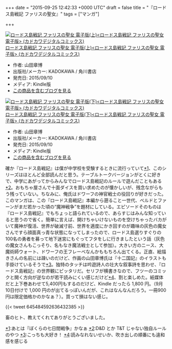 
+++
date = "2015-09-25 12:42:33 +0000 UTC"
draft = false
title = "『ロードス島戦記 ファリスの聖女』"
tags = ["マンガ"]

+++
<div class="hatena-asin-detail"><a href="http://www.amazon.co.jp/exec/obidos/ASIN/B014ONWJ20/bestylesnet-22/"><img src="http://ecx.images-amazon.com/images/I/51mD-iH2VxL._SL160_.jpg" class="hatena-asin-detail-image" alt="ロードス島戦記 ファリスの聖女 電子版(上)&lt;ロードス島戦記 ファリスの聖女 電子版> (カドカワデジタルコミックス)" title="ロードス島戦記 ファリスの聖女 電子版(上)&lt;ロードス島戦記 ファリスの聖女 電子版> (カドカワデジタルコミックス)"/></a><div class="hatena-asin-detail-info"><a href="http://www.amazon.co.jp/exec/obidos/ASIN/B014ONWJ20/bestylesnet-22/">ロードス島戦記 ファリスの聖女 電子版(上)&lt;ロードス島戦記 ファリスの聖女 電子版> (カドカワデジタルコミックス)</a><ul><li><span class="hatena-asin-detail-label">作者:</span> 山田章博</li><li><span class="hatena-asin-detail-label">出版社/メーカー:</span> KADOKAWA / 角川書店</li><li><span class="hatena-asin-detail-label">発売日:</span> 2015/09/10</li><li><span class="hatena-asin-detail-label">メディア:</span> Kindle版</li><li><a href="http://d.hatena.ne.jp/asin/B014ONWJ20/bestylesnet-22" target="_blank">この商品を含むブログを見る</a></li></ul></div><div class="hatena-asin-detail-foot"></div></div><div class="hatena-asin-detail"><a href="http://www.amazon.co.jp/exec/obidos/ASIN/B014ONWIYY/bestylesnet-22/"><img src="http://ecx.images-amazon.com/images/I/51DF8XPEEFL._SL160_.jpg" class="hatena-asin-detail-image" alt="ロードス島戦記 ファリスの聖女 電子版(下)&lt;ロードス島戦記 ファリスの聖女 電子版> (カドカワデジタルコミックス)" title="ロードス島戦記 ファリスの聖女 電子版(下)&lt;ロードス島戦記 ファリスの聖女 電子版> (カドカワデジタルコミックス)"/></a><div class="hatena-asin-detail-info"><a href="http://www.amazon.co.jp/exec/obidos/ASIN/B014ONWIYY/bestylesnet-22/">ロードス島戦記 ファリスの聖女 電子版(下)&lt;ロードス島戦記 ファリスの聖女 電子版> (カドカワデジタルコミックス)</a><ul><li><span class="hatena-asin-detail-label">作者:</span> 山田章博</li><li><span class="hatena-asin-detail-label">出版社/メーカー:</span> KADOKAWA / 角川書店</li><li><span class="hatena-asin-detail-label">発売日:</span> 2015/09/10</li><li><span class="hatena-asin-detail-label">メディア:</span> Kindle版</li><li><a href="http://d.hatena.ne.jp/asin/B014ONWIYY/bestylesnet-22" target="_blank">この商品を含むブログを見る</a></li></ul></div><div class="hatena-asin-detail-foot"></div></div>確か『ロードス島戦記』は僕が中学校を受験するときに流行っていて<a href="#f-7c59f175" name="fn-7c59f175" title="あとは『ぼくらの七日間戦争』かなぁ">*1</a>、このシリーズはほとんど全部読んだと思う。テーブルトークバージョンがとくに好きで、中学にあがってからみんなでロードス島戦記のルールで遊んだこともある<a href="#f-09ca8f61" name="fn-09ca8f61" title="D&amp;D とか T&amp;T じゃない独自ルールのやつ">*2</a>。おもちゃ屋さんで十面ダイスを買い求めたのが懐かしいが、残念ながらもう残っていない。ちなみに、俺氏はドワーフの神官戦士の役回りが好きだった。このマンガは、この『ロードス島戦記』本編から遡ること一世代、ベルドとファーンがまだ若かった頃の“魔神戦争”を題材にしている。エピソードそのものは『ロードス島戦記』でもちょっと語られているので、あらすじはみんな知っていると思うので省く。簡単に言えば、開けちゃいけないものを空けちゃったバカがいて魔神が復活、世界が破滅寸前、世界を適度にかき回すのが趣味の灰色の魔女さんですら顔面真っ青な状態になってしまったので、ロードス島選りすぐりの100名の勇者を募って地下迷宮にもぐってフタをしに行きましたという話（灰色の魔女さんもこっそり、名もなき魔法戦士として参加）。大きい方のニース、大魔術師ウォート、ドワーフの王フレーベなんかももちろん出てくる。正直、絵描きさんの名前には疎いのだけど、作画の山田章博氏は『十二国記』のイラストも手掛けているそうで<a href="#f-fd134c95" name="fn-fd134c95" title="こっちも大好き！">*3</a>。独特のタッチは吟遊詩人の壮大な叙事詩を思わせ、『ロードス島戦記』の世界観にピッタリだ。セリフが横書きなので、フツーのコミックと開く方向が逆なのが若干読みにくい感じだけど<a href="#f-bf2c680b" name="fn-bf2c680b" title="読みなれないせいか、吹き出しの順番にも違和感を感じる">*4</a>、割と楽しめた。紙媒体だと上下巻あわせて5,400円もするのだけど、Kindle だったら 1,800 円。（9月10日付けで 1,000 円のが出てるっぽいんだが、これはなんなんだろう。一冊900円は限定価格かのかなぁ？）。買って損はない感じ。

{{< tweet 645484592636432385 >}}

畜のヒト、教えてくれてありがとうございました。
<div class="footnote">
<a href="#fn-7c59f175" name="f-7c59f175" class="footnote-number">*1</a><span class="footnote-delimiter">:</span><span class="footnote-text">あとは『ぼくらの七日間戦争』かなぁ</span>
<a href="#fn-09ca8f61" name="f-09ca8f61" class="footnote-number">*2</a><span class="footnote-delimiter">:</span><span class="footnote-text">D&amp;D とか T&amp;T じゃない独自ルールのやつ</span>
<a href="#fn-fd134c95" name="f-fd134c95" class="footnote-number">*3</a><span class="footnote-delimiter">:</span><span class="footnote-text">こっちも大好き！</span>
<a href="#fn-bf2c680b" name="f-bf2c680b" class="footnote-number">*4</a><span class="footnote-delimiter">:</span><span class="footnote-text">読みなれないせいか、吹き出しの順番にも違和感を感じる</span>
</div>

